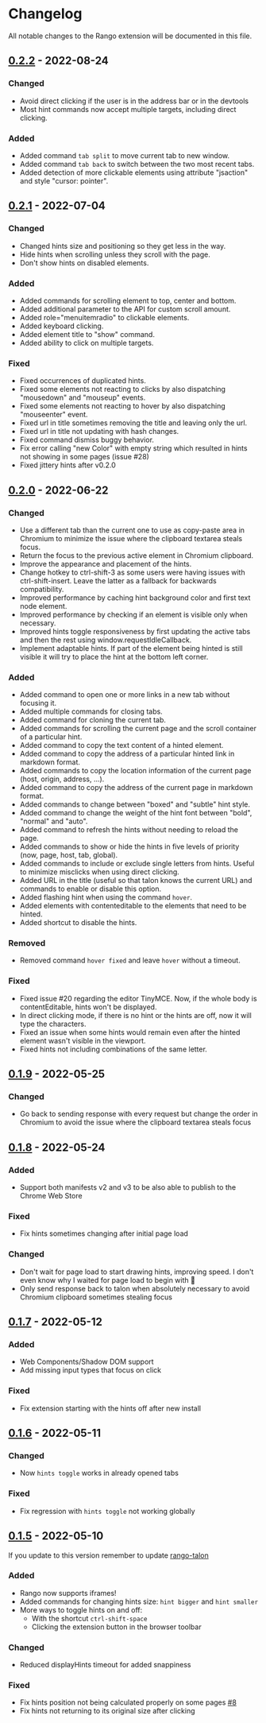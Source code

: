 # Changelog

All notable changes to the Rango extension will be documented in this file.

## [0.2.2](https://github.com/david-tejada/rango/releases/tag/v0.2.2) - 2022-08-24

### Changed

- Avoid direct clicking if the user is in the address bar or in the devtools
- Most hint commands now accept multiple targets, including direct clicking.

### Added

- Added command `tab split` to move current tab to new window.
- Added command `tab back` to switch between the two most recent tabs.
- Added detection of more clickable elements using attribute "jsaction" and style "cursor: pointer".

## [0.2.1](https://github.com/david-tejada/rango/releases/tag/v0.2.1) - 2022-07-04

### Changed

- Changed hints size and positioning so they get less in the way.
- Hide hints when scrolling unless they scroll with the page.
- Don't show hints on disabled elements.

### Added

- Added commands for scrolling element to top, center and bottom.
- Added additional parameter to the API for custom scroll amount.
- Added role="menuitemradio" to clickable elements.
- Added keyboard clicking.
- Added element title to "show" command.
- Added ability to click on multiple targets.

### Fixed

- Fixed occurrences of duplicated hints.
- Fixed some elements not reacting to clicks by also dispatching "mousedown" and "mouseup" events.
- Fixed some elements not reacting to hover by also dispatching "mouseenter" event.
- Fixed url in title sometimes removing the title and leaving only the url.
- Fixed url in title not updating with hash changes.
- Fixed command dismiss buggy behavior.
- Fix error calling "new Color" with empty string which resulted in hints not showing in some pages (issue #28)
- Fixed jittery hints after v0.2.0

## [0.2.0](https://github.com/david-tejada/rango/releases/tag/v0.2.0) - 2022-06-22

### Changed

- Use a different tab than the current one to use as copy-paste area in Chromium to minimize the issue where the clipboard textarea steals focus.
- Return the focus to the previous active element in Chromium clipboard.
- Improve the appearance and placement of the hints.
- Change hotkey to ctrl-shift-3 as some users were having issues with ctrl-shift-insert. Leave the latter as a fallback for backwards compatibility.
- Improved performance by caching hint background color and first text node element.
- Improved performance by checking if an element is visible only when necessary.
- Improved hints toggle responsiveness by first updating the active tabs and then the rest using window.requestIdleCallback.
- Implement adaptable hints. If part of the element being hinted is still visible it will try to place the hint at the bottom left corner.

### Added

- Added command to open one or more links in a new tab without focusing it.
- Added multiple commands for closing tabs.
- Added command for cloning the current tab.
- Added commands for scrolling the current page and the scroll container of a particular hint.
- Added command to copy the text content of a hinted element.
- Added command to copy the address of a particular hinted link in markdown format.
- Added commands to copy the location information of the current page (host, origin, address, ...).
- Added command to copy the address of the current page in markdown format.
- Added commands to change between "boxed" and "subtle" hint style.
- Added command to change the weight of the hint font between "bold", "normal" and "auto".
- Added command to refresh the hints without needing to reload the page.
- Added commands to show or hide the hints in five levels of priority (now, page, host, tab, global).
- Added commands to include or exclude single letters from hints. Useful to minimize misclicks when using direct clicking.
- Added URL in the title (useful so that talon knows the current URL) and commands to enable or disable this option.
- Added flashing hint when using the command `hover`.
- Added elements with contenteditable to the elements that need to be hinted.
- Added shortcut to disable the hints.

### Removed

- Removed command `hover fixed` and leave `hover` without a timeout.

### Fixed

- Fixed issue #20 regarding the editor TinyMCE. Now, if the whole body is contentEditable, hints won't be displayed.
- In direct clicking mode, if there is no hint or the hints are off, now it will type the characters.
- Fixed an issue when some hints would remain even after the hinted element wasn't visible in the viewport.
- Fixed hints not including combinations of the same letter.

## [0.1.9](https://github.com/david-tejada/rango/releases/tag/v0.1.9) - 2022-05-25

### Changed

- Go back to sending response with every request but change the order in Chromium to avoid the issue where the clipboard textarea steals focus

## [0.1.8](https://github.com/david-tejada/rango/releases/tag/v0.1.8) - 2022-05-24

### Added

- Support both manifests v2 and v3 to be also able to publish to the Chrome Web Store

### Fixed

- Fix hints sometimes changing after initial page load

### Changed

- Don't wait for page load to start drawing hints, improving speed. I don't even know why I waited for page load to begin with 🤷
- Only send response back to talon when absolutely necessary to avoid Chromium clipboard sometimes stealing focus

## [0.1.7](https://github.com/david-tejada/rango/releases/tag/v0.1.7) - 2022-05-12

### Added

- Web Components/Shadow DOM support
- Add missing input types that focus on click

### Fixed

- Fix extension starting with the hints off after new install

## [0.1.6](https://github.com/david-tejada/rango/releases/tag/v0.1.6) - 2022-05-11

### Changed

- Now `hints toggle` works in already opened tabs

### Fixed

- Fix regression with `hints toggle` not working globally

## [0.1.5](https://github.com/david-tejada/rango/releases/tag/v0.1.5) - 2022-05-10

If you update to this version remember to update [rango-talon](https://github.com/david-tejada/rango-talon)

### Added

- Rango now supports iframes!
- Added commands for changing hints size: `hint bigger` and `hint smaller`
- More ways to toggle hints on and off:
  - With the shortcut `ctrl-shift-space`
  - Clicking the extension button in the browser toolbar

### Changed

- Reduced displayHints timeout for added snappiness

### Fixed

- Fix hints position not being calculated properly on some pages [#8](https://github.com/david-tejada/rango/issues/8)
- Fix hints not returning to its original size after clicking
